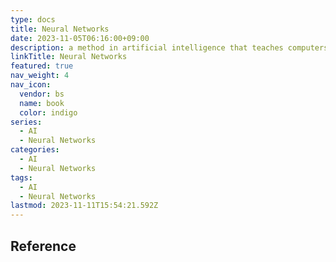 ```yaml
---
type: docs
title: Neural Networks
date: 2023-11-05T06:16:00+09:00
description: a method in artificial intelligence that teaches computers to process data in a way that is inspired by the human brain
linkTitle: Neural Networks
featured: true
nav_weight: 4
nav_icon:
  vendor: bs
  name: book
  color: indigo
series:
  - AI
  - Neural Networks
categories:
  - AI
  - Neural Networks
tags:
  - AI
  - Neural Networks
lastmod: 2023-11-11T15:54:21.592Z
---
```


## Reference

